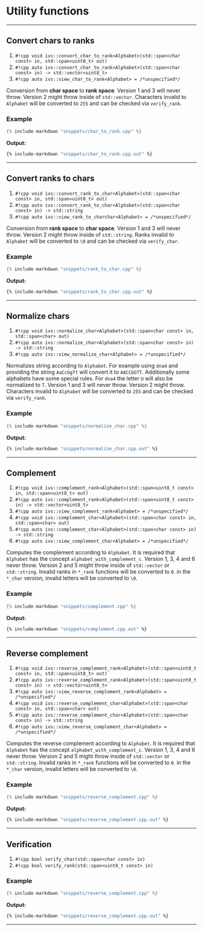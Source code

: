 # Utility functions

---
## Convert chars to ranks
1. `#!cpp void ivs::convert_char_to_rank<Alphabet>(std::span<char const> in, std::span<uint8_t> out)`
2. `#!cpp auto ivs::convert_char_to_rank<Alphabet>(std::span<char const> in) -> std::vector<uint8_t>`
3. `#!cpp auto ivs::view_char_to_rank<Alphabet> = /*unspecified*/`

Conversion from **char space** to **rank space**. Version 1 and 3 will never throw. Version 2 might throw inside of `std::vector`.
Characters invalid to `Alphabet` will be converted to `255` and can be checked via `verify_rank`.

### Example
```cpp
{% include-markdown "snippets/char_to_rank.cpp" %}
```
**Output:**
```bash
{% include-markdown "snippets/char_to_rank.cpp.out" %}
```

---
## Convert ranks to chars
1. `#!cpp void ivs::convert_rank_to_char<Alphabet>(std::span<char const> in, std::span<uint8_t> out)`
2. `#!cpp auto ivs::convert_rank_to_char<Alphabet>(std::span<char const> in) -> std::string`
3. `#!cpp auto ivs::view_rank_to_charchar<Alphabet> = /*unspecified*/`

Conversion from **rank space** to **char space**.
Version 1 and 3 will never throw. Version 2 might throw inside of `std::string`.
Ranks invalid to `Alphabet` will be converted to `\0` and can be checked via `verify_char`.

### Example
```cpp
{% include-markdown "snippets/rank_to_char.cpp" %}
```
**Output:**
```bash
{% include-markdown "snippets/rank_to_char.cpp.out" %}
```

---
## Normalize chars
1. `#!cpp void ivs::normalize_char<Alphabet>(std::span<char const> in, std::span<char> out)`
2. `#!cpp auto ivs::normalize_char<Alphabet>(std::span<char const> in) -> std::string`
3. `#!cpp auto ivs::view_normalize_char<Alphabet> = /*unspecified*/`

Normalizes string according to `Alphabet`. For example using `dna4` and providing the string `AaCcGgTt` will convert it
to `AACCGGTT`. Additionally some alphabets have some special rules. For `dna4` the letter `U` will also be normalized to `T`.
Version 1 and 3 will never throw. Version 2 might throw.
Characters invalid to `Alphabet` will be converted to `255` and can be checked via `verify_rank`.

### Example
```cpp
{% include-markdown "snippets/normalize_char.cpp" %}
```
**Output:**
```bash
{% include-markdown "snippets/normalize_char.cpp.out" %}
```

---
## Complement
1. `#!cpp void ivs::complement_rank<Alphabet>(std::span<uint8_t const> in, std::span<uint8_t> out)`
2. `#!cpp auto ivs::complement_rank<Alphabet>(std::span<uint8_t const> in) -> std::vector<uint8_t>`
3. `#!cpp auto ivs::view_complement_rank<Alphabet> = /*unspecified*/`
4. `#!cpp void ivs::complement_char<Alphabet>(std::span<char const> in, std::span<char> out)`
5. `#!cpp auto ivs::complement_char<Alphabet>(std::span<char const> in) -> std::string`
6. `#!cpp auto ivs::view_complement_char<Alphabet> = /*unspecified*/`

Computes the complement according to `Alphabet`. It is required that `Alphabet` has the concept `alphabet_with_complement_c`.
Version 1, 3, 4 and 6 never throw. Version 2 and 5 might throw inside of `std::vector` or `std::string`.
Invalid ranks in `*_rank` functions will be converted to `0`.
in the `*_char` version, invalid letters will be converted to `\0`.

### Example
```cpp
{% include-markdown "snippets/complement.cpp" %}
```
**Output:**
```bash
{% include-markdown "snippets/complement.cpp.out" %}
```

---
## Reverse complement
1. `#!cpp void ivs::reverse_complement_rank<Alphabet>(std::span<uint8_t const> in, std::span<uint8_t> out)`
2. `#!cpp auto ivs::reverse_complement_rank<Alphabet>(std::span<uint8_t const> in) -> std::vector<uint8_t>`
3. `#!cpp auto ivs::view_reverse_complement_rank<Alphabet> = /*unspecified*/`
4. `#!cpp void ivs::reverse_complement_char<Alphabet>(std::span<char const> in, std::span<char> out)`
5. `#!cpp auto ivs::reverse_complement_char<Alphabet>(std::span<char const> in) -> std::string`
6. `#!cpp auto ivs::view_reverse_complement_char<Alphabet> = /*unspecified*/`

Computes the reverse complement according to `Alphabet`. It is required that `Alphabet` has the concept `alphabet_with_complement_c`.
Version 1, 3, 4 and 6 never throw. Version 2 and 5 might throw inside of `std::vector` or `std::string`.
Invalid ranks in `*_rank` functions will be converted to `0`.
in the `*_char` version, invalid letters will be converted to `\0`.

### Example
```cpp
{% include-markdown "snippets/reverse_complement.cpp" %}
```
**Output:**
```bash
{% include-markdown "snippets/reverse_complement.cpp.out" %}
```

---
## Verification
1. `#!cpp bool verify_char(std::span<char const> in)`
2. `#!cpp bool verify_rank(std::span<uint8_t const> in)`

### Example
```cpp
{% include-markdown "snippets/reverse_complement.cpp" %}
```
**Output:**
```bash
{% include-markdown "snippets/reverse_complement.cpp.out" %}
```


---
